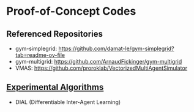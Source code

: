 # Proof-of-Concept Codes
## Referenced Repositories
* gym-simplegrid: <url>https://github.com/damat-le/gym-simplegrid?tab=readme-ov-file</url>
* gym-multigrid: <url>https://github.com/ArnaudFickinger/gym-multigrid</url>
* VMAS: <url>https://github.com/proroklab/VectorizedMultiAgentSimulator</url>
## [Experimental Algorithms](./further-communications.ipynb)
* DIAL (Differentiable Inter-Agent Learning)